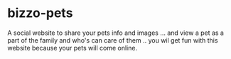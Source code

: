 # bizzo-pets

A social website to share your pets info and images ... and view a pet as a part of the family and who's can care of them .. you wil get fun with this website because your pets will come online.